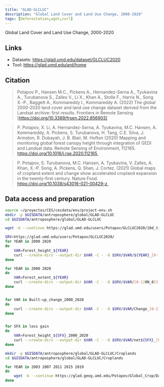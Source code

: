 ```yaml
---
title: "GLAD-GLCLUC"
description: "Global Land Cover and Land Use Change, 2000-2020"
tags: [Deforestation,wget,curl]
---
```


Global Land Cover and Land Use Change, 2000-2020

## Links 

- Datasets: https://glad.umd.edu/dataset/GLCLUC2020
- Tool: https://glad.umd.edu/ard/home

## Citation
> Potapov P., Hansen M.C., Pickens A., Hernandez-Serna A., Tyukavina A., Turubanova S., Zalles V., Li X., Khan A., Stolle F., Harris N., Song X.-P., Baggett A., Kommareddy I., Kommareddy A. (2022) The global 2000-2020 land cover and land use change dataset derived from the Landsat archive: first results. Frontiers in Remote Sensing [https://doi.org/10.3389/frsen.2022.856903] 

> P. Potapov, X. Li, A. Hernandez-Serna, A. Tyukavina, M.C. Hansen, A. Kommareddy, A. Pickens, S. Turubanova, H. Tang, C.E. Silva, J. Armston, R. Dubayah, J. B. Blair, M. Hofton (2020) Mapping and monitoring global forest canopy height through integration of GEDI and Landsat data. Remote Sensing of Environment, 112165. https://doi.org/10.1016/j.rse.2020.112165 

> P. Potapov, S. Turubanova, M.C. Hansen, A. Tyukavina, V. Zalles, A. Khan, X.-P. Song, A. Pickens, Q. Shen, J. Cortez. (2021) Global maps of cropland extent and change show accelerated cropland expansion in the twenty-first century. Nature Food. https://doi.org/10.1038/s43016-021-00429-z 


## Data access and preparation

```sh
source ~/proyectos/CES/cesdata/env/project-env.sh
mkdir -p $GISDATA/antroposphere/global/GLAD-GLCLUC
cd $GISDATA/antroposphere/global/GLAD-GLCLUC

wget -b --continue https://glad.umd.edu/users/Potapov/GLCLUC2020/10d_tiles.zip

SRV=https://glad.umd.edu/users/Potapov/GLCLUC2020/
for YEAR in 2000 2020 
do 
    VAR=Forest_height_${YEAR}
    curl --create-dirs --output-dir $VAR -C - -O $SRV/$VAR/${YEAR}_[0-1]0N_0[5-7]0W.tif
done 

for YEAR in 2000 2020 
do 
    VAR=Forest_extent_${YEAR}
    curl --create-dirs --output-dir $VAR -C - -O $SRV/$VAR/[0-1]0N_0[5-7]0W.tif
done 


for VAR in Built-up_change_2000_2020
do 
    curl --create-dirs --output-dir $VAR -C - -O $SRV/$VAR/Change_[0-2]0N_0[5-8]0W.tif
done 


for SFX in loss gain 
do 
    VAR=Forest_height_${SFX}_2000_2020
    curl --create-dirs --output-dir $VAR -C - -O $SRV/$VAR/net${SFX}_[0-1]0N_0[5-7]0W.tif
done 

mkdir -p $GISDATA/antroposphere/global/GLAD-GLCLUC/Croplands
cd $GISDATA/antroposphere/global/GLAD-GLCLUC/Croplands

for YEAR in 2003 2007 2011 2015 2019
do 
    wget -b --continue https://glad.geog.umd.edu/Potapov/Global_Crop/Data/Global_cropland_NW_${YEAR}.tif
done
```